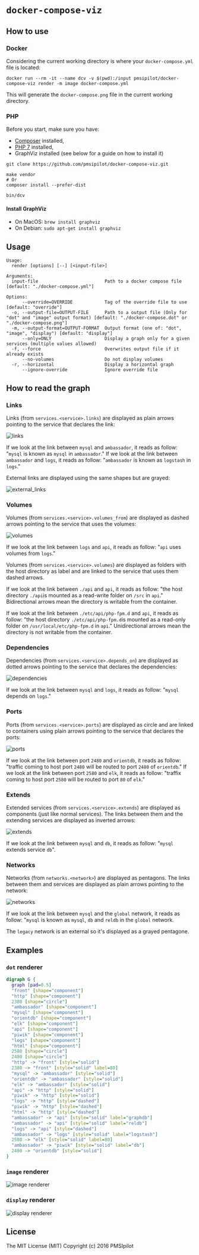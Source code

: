 # `docker-compose-viz` 

## How to use
     
### Docker

Considering the current working directory is where your `docker-compose.yml` file is located:

```
docker run --rm -it --name dcv -v $(pwd):/input pmsipilot/docker-compose-viz render -m image docker-compose.yml
```

This will generate the `docker-compose.png` file in the current working directory.

### PHP

Before you start, make sure you have:

* [Composer](https://getcomposer.org/doc/00-intro.md#installation-linux-unix-osx) installed,
* [PHP 7](http://php.net/downloads.php#v7.0.9) installed,
* GraphViz installed (see below for a guide on how to install it)

```
git clone https://github.com/pmsipilot/docker-compose-viz.git

make vendor
# Or
composer install --prefer-dist 

bin/dcv
```

#### Install GraphViz

* On MacOS: `brew install graphviz`
* On Debian: `sudo apt-get install graphviz`

## Usage

```
Usage:
  render [options] [--] [<input-file>]

Arguments:
  input-file                         Path to a docker compose file [default: "./docker-compose.yml"]

Options:
      --override=OVERRIDE            Tag of the override file to use [default: "override"]
  -o, --output-file=OUTPUT-FILE      Path to a output file (Only for "dot" and "image" output format) [default: "./docker-compose.dot" or "./docker-compose.png"]
  -m, --output-format=OUTPUT-FORMAT  Output format (one of: "dot", "image", "display") [default: "display"]
      --only=ONLY                    Display a graph only for a given services (multiple values allowed)
  -f, --force                        Overwrites output file if it already exists
      --no-volumes                   Do not display volumes
  -r, --horizontal                   Display a horizontal graph
      --ignore-override              Ignore override file
```

## How to read the graph

### Links

Links (from `services.<service>.links`) are displayed as plain arrows pointing to the service that declares the link:

![links](resources/links.png)

If we look at the link between `mysql` and `ambassador`, it reads as follow: "`mysql` is known as `mysql` in `ambassador`."
If we look at the link between `ambassador` and `logs`, it reads as follow: "`ambassador` is known as `logstash` in `logs`."

External links are displayed using the same shapes but are grayed:

![external_links](resources/external_links.png)

### Volumes

Volumes (from `services.<service>.volumes_from`) are displayed as dashed arrows pointing to the service that uses the volumes:

![volumes](resources/volumes.png)

If we look at the link between `logs` and `api`, it reads as follow: "`api` uses volumes from `logs`."

Volumes (from `services.<service>.volumes`) are displayed as folders with the host directory as label and are linked to the service that uses them dashed arrows.

If we look at the link between `./api` and `api`, it reads as follow: "the host directory `./api`is mounted as a read-write folder on `/src` in `api`." Bidirectional arrows mean the directory is writable from the container.

If we look at the link between `./etc/api/php-fpm.d` and `api`, it reads as follow: "the host directory `./etc/api/php-fpm.d`is mounted as a read-only folder on `/usr/local/etc/php-fpm.d` in `api`." Unidirectional arrows mean the directory is not writable from the container.

### Dependencies

Dependencies (from `services.<service>.depends_on`) are displayed as dotted arrows pointing to the service that declares the dependencies:

![dependencies](resources/dependencies.png)

If we look at the link between `mysql` and `logs`, it reads as follow: "`mysql` depends on `logs`."

### Ports

Ports (from `services.<service>.ports`) are displayed as circle and are linked to containers using plain arrows pointing to the service that declares the ports:

![ports](resources/ports.png)

If we look at the link between port `2480` and `orientdb`, it reads as follow: "traffic coming to host port `2480` will be routed to port `2480` of `orientdb`."
If we look at the link between port `2580` and `elk`, it reads as follow: "traffix coming to host port `2580` will be routed to port `80` of `elk`."

### Extends

Extended services (from `services.<service>.extends`) are displayed as components (just like normal services). The links between them and the extending services are 
displayed as inverted arrows:

![extends](resources/extends.png)

If we look at the link between `mysql` and `db`, it reads as follow: "`mysql` extends  service `db`".

### Networks

Networks (from `networks.<network>`) are displayed as pentagons. The links between them and services are displayed as plain arrows pointing to the network:

![networks](resources/networks.png)

If we look at the link between `mysql` and the `global` network, it reads as follow: "`mysql` is known as `mysql`, `db` and `reldb` in the `global` network.

The `legacy` network is an external so it's displayed as a grayed pentagone.

## Examples

### `dot` renderer

```dot
digraph G {
  graph [pad=0.5]
  "front" [shape="component"]
  "http" [shape="component"]
  2380 [shape="circle"]
  "ambassador" [shape="component"]
  "mysql" [shape="component"]
  "orientdb" [shape="component"]
  "elk" [shape="component"]
  "api" [shape="component"]
  "piwik" [shape="component"]
  "logs" [shape="component"]
  "html" [shape="component"]
  2580 [shape="circle"]
  2480 [shape="circle"]
  "http" -> "front" [style="solid"]
  2380 -> "front" [style="solid" label=80]
  "mysql" -> "ambassador" [style="solid"]
  "orientdb" -> "ambassador" [style="solid"]
  "elk" -> "ambassador" [style="solid"]
  "api" -> "http" [style="solid"]
  "piwik" -> "http" [style="solid"]
  "logs" -> "http" [style="dashed"]
  "piwik" -> "http" [style="dashed"]
  "html" -> "http" [style="dashed"]
  "ambassador" -> "api" [style="solid" label="graphdb"]
  "ambassador" -> "api" [style="solid" label="reldb"]
  "logs" -> "api" [style="dashed"]
  "ambassador" -> "logs" [style="solid" label="logstash"]
  2580 -> "elk" [style="solid" label=80]
  "ambassador" -> "piwik" [style="solid" label="db"]
  2480 -> "orientdb" [style="solid"]
}
```

### `image` renderer

![image renderer](resources/image.png)

### `display` renderer

![display renderer](resources/display.png)

## License

The MIT License (MIT)
Copyright (c) 2016 PMSIpilot
